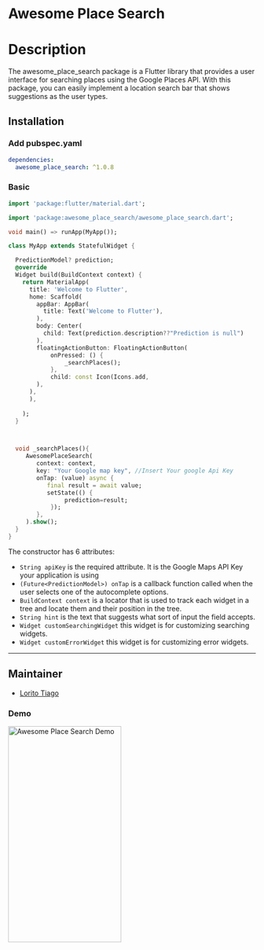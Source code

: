 # Awesome Place Search

# Description

The awesome_place_search package is a Flutter library that provides a user interface for searching places using the Google Places API. With this package, you can easily implement a location search bar that shows suggestions as the user types.



## Installation

### Add pubspec.yaml
``` yaml
dependencies:
  awesome_place_search: ^1.0.8
```

### Basic
``` dart
import 'package:flutter/material.dart';

import 'package:awesome_place_search/awesome_place_search.dart';

void main() => runApp(MyApp());

class MyApp extends StatefulWidget {

  PredictionModel? prediction;
  @override
  Widget build(BuildContext context) {
    return MaterialApp(
      title: 'Welcome to Flutter',
      home: Scaffold(
        appBar: AppBar(
          title: Text('Welcome to Flutter'),
        ),
        body: Center(
          child: Text(prediction.description??"Prediction is null")
        ),
        floatingActionButton: FloatingActionButton(
            onPressed: () {
                _searchPlaces();
            },
            child: const Icon(Icons.add,
        ),
      ),
      ),
     
    );
  }



  void _searchPlaces(){
     AwesomePlaceSearch(
        context: context,
        key: "Your Google map key", //Insert Your google Api Key
        onTap: (value) async {
           final result = await value;
           setState(() {
                prediction=result;
            });
        },
     ).show();
  }
}
```

The constructor has 6 attributes:
- `String apiKey` is the required attribute. It is the Google Maps API Key your application is using
- `(Future<PredictionModel>) onTap` is a callback function called when the user selects one of the autocomplete options. 
- `BuildContext context` is a locator that is used to track each widget in a tree and locate them and their position in the tree.
- `String hint` is the text that suggests what sort of input the field accepts.
- `Widget customSearchingWidget` this widget is for customizing searching widgets.
- `Widget customErrorWidget` this widget is for customizing error widgets.


---
## Maintainer

- [Lorito Tiago](https://github.com/LoritoTiago)

### Demo
<img src="https://user-images.githubusercontent.com/58330997/231830074-d9c9c65a-cc42-4bcf-80b6-3828b0374fc5.gif" width="230" height="440" alt="Awesome Place Search Demo" />


